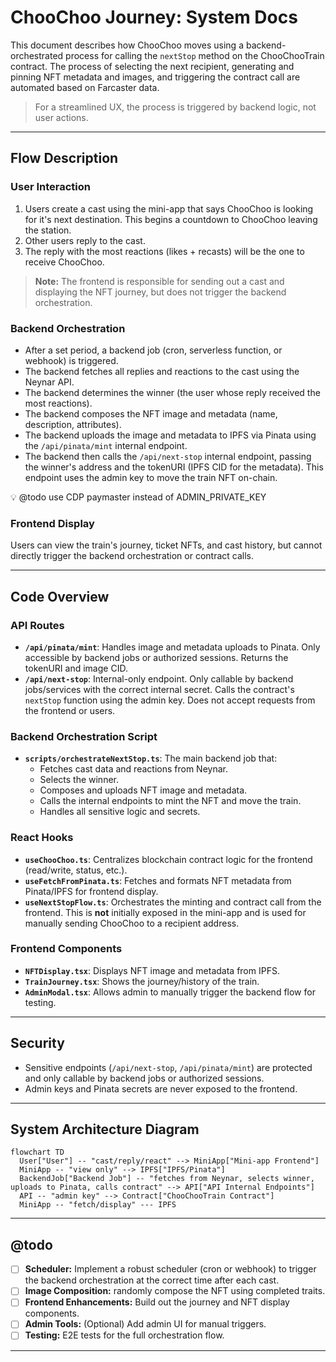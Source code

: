 # ChooChoo Journey: System Docs

This document describes how ChooChoo moves using a backend-orchestrated process for calling the `nextStop` method on the ChooChooTrain contract. The process of selecting the next recipient, generating and pinning NFT metadata and images, and triggering the contract call are automated based on Farcaster data.

> For a streamlined UX, the process is triggered by backend logic, not user actions.

---

## Flow Description

### User Interaction

1. Users create a cast using the mini-app that says ChooChoo is looking for it's next destination. This begins a countdown to ChooChoo leaving the station.
2. Other users reply to the cast.
3. The reply with the most reactions (likes + recasts) will be the one to receive ChooChoo.

> **Note:** The frontend is responsible for sending out a cast and displaying the NFT journey, but does not trigger the backend orchestration.

### Backend Orchestration

- After a set period, a backend job (cron, serverless function, or webhook) is triggered.
- The backend fetches all replies and reactions to the cast using the Neynar API.
- The backend determines the winner (the user whose reply received the most reactions).
- The backend composes the NFT image and metadata (name, description, attributes).
- The backend uploads the image and metadata to IPFS via Pinata using the `/api/pinata/mint` internal endpoint.
- The backend then calls the `/api/next-stop` internal endpoint, passing the winner's address and the tokenURI (IPFS CID for the metadata). This endpoint uses the admin key to move the train NFT on-chain.

💡 @todo use CDP paymaster instead of ADMIN_PRIVATE_KEY

### Frontend Display

Users can view the train's journey, ticket NFTs, and cast history, but cannot directly trigger the backend orchestration or contract calls.

---

## Code Overview

### API Routes

- **`/api/pinata/mint`**: Handles image and metadata uploads to Pinata. Only accessible by backend jobs or authorized sessions. Returns the tokenURI and image CID.
- **`/api/next-stop`**: Internal-only endpoint. Only callable by backend jobs/services with the correct internal secret. Calls the contract's `nextStop` function using the admin key. Does not accept requests from the frontend or users.

### Backend Orchestration Script

- **`scripts/orchestrateNextStop.ts`**: The main backend job that:
  - Fetches cast data and reactions from Neynar.
  - Selects the winner.
  - Composes and uploads NFT image and metadata.
  - Calls the internal endpoints to mint the NFT and move the train.
  - Handles all sensitive logic and secrets.

### React Hooks

- **`useChooChoo.ts`**: Centralizes blockchain contract logic for the frontend (read/write, status, etc.).
- **`useFetchFromPinata.ts`**: Fetches and formats NFT metadata from Pinata/IPFS for frontend display.
- **`useNextStopFlow.ts`**: Orchestrates the minting and contract call from the frontend. This is **not** initially exposed in the mini-app and is used for manually sending ChooChoo to a recipient address.

### Frontend Components

- **`NFTDisplay.tsx`**: Displays NFT image and metadata from IPFS.
- **`TrainJourney.tsx`**: Shows the journey/history of the train.
- **`AdminModal.tsx`**: Allows admin to manually trigger the backend flow for testing.

---

## Security

- Sensitive endpoints (`/api/next-stop`, `/api/pinata/mint`) are protected and only callable by backend jobs or authorized sessions.
- Admin keys and Pinata secrets are never exposed to the frontend.

---

## System Architecture Diagram

```mermaid
flowchart TD
  User["User"] -- "cast/reply/react" --> MiniApp["Mini-app Frontend"]
  MiniApp -- "view only" --> IPFS["IPFS/Pinata"]
  BackendJob["Backend Job"] -- "fetches from Neynar, selects winner, uploads to Pinata, calls contract" --> API["API Internal Endpoints"]
  API -- "admin key" --> Contract["ChooChooTrain Contract"]
  MiniApp -- "fetch/display" --- IPFS
```

---

## @todo

- [ ] **Scheduler:** Implement a robust scheduler (cron or webhook) to trigger the backend orchestration at the correct time after each cast.
- [ ] **Image Composition:** randomly compose the NFT using completed traits.
- [ ] **Frontend Enhancements:** Build out the journey and NFT display components.
- [ ] **Admin Tools:** (Optional) Add admin UI for manual triggers.
- [ ] **Testing:** E2E tests for the full orchestration flow.

---

